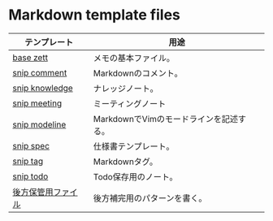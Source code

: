 # Markdown template files


| テンプレート                        | 用途                                          |
| ----------------------------------  | --------------------------------------------- |
| [base zett](base-zett.md)           | メモの基本ファイル。                          |
| [snip comment](snip-comment.md)     | Markdownのコメント。                          |
| [snip knowledge](snip-knowledge.md) | ナレッジノート。                              |
| [snip meeting](snip-meeting.md)     | ミーティングノート                            |
| [snip modeline](snip-modeline.md)   | MarkdownでVimのモードラインを記述する。       |
| [snip spec](snip-spec.md)           | 仕様書テンプレート。                          |
| [snip tag](snip-tag.md)             | Markdownタグ。                                |
| [snip todo](snip-todo.md)           | Todo保存用のノート。                          |
| [後方保管用ファイル](pattern.stpl)  | 後方補完用のパターンを書く。                  |









